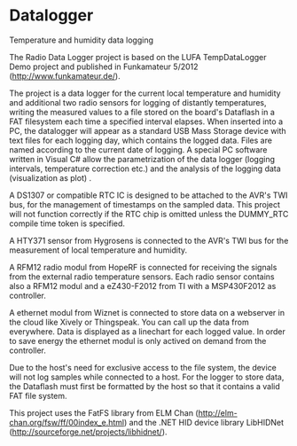 Datalogger
==========

Temperature and humidity data logging


The Radio Data Logger project is based on the LUFA TempDataLogger Demo project and published in Funkamateur 5/2012 (http://www.funkamateur.de/).

   The project is a data logger for the current local temperature and humidity and additional two radio sensors for logging
   of distantly temperatures, writing the  measured values to a file stored on the board's Dataflash in a FAT filesystem each
   time a specified interval elapses.
   When inserted into a PC, the datalogger will appear as a standard USB Mass Storage device with text files for each logging
   day, which contains the logged data. Files are named according to the current date of logging. A special PC software written
   in Visual C#  allow the parametrization of the data logger (logging intervals, temperature correction etc.) and the analysis
   of the logging data (visualization as plot) .
 
   A DS1307 or compatible RTC IC is designed to be attached to the AVR's TWI bus, for the management of timestamps on the
   sampled data. This project will not function correctly if the RTC chip is omitted unless the DUMMY_RTC compile time token
   is specified.
   
   A HTY371 sensor from Hygrosens is connected to the AVR's TWI bus for the measurement of local temperature and humidity.
   
   A RFM12 radio modul from HopeRF is connected for receiving the signals from the external radio temperature sensors. Each radio 
   sensor contains also a RFM12 modul and a eZ430-F2012 from TI with a MSP430F2012 as controller.
   
   A ethernet modul from Wiznet is connected to store data on a webserver in the cloud like Xively or Thingspeak. You
   can call up the data from everywhere. Data is displayed as a linechart for each logged value. In order to save energy the ethernet modul
   is only actived on demand from the controller.
 
   Due to the host's need for exclusive access to the file system, the device will not log samples while connected to a host.
   For the logger to store data, the Dataflash must first be formatted by the host so that it contains a valid FAT file system.
 
   This project uses the FatFS library from ELM Chan (http://elm-chan.org/fsw/ff/00index_e.html) and the .NET HID device library
   LibHIDNet (http://sourceforge.net/projects/libhidnet/).